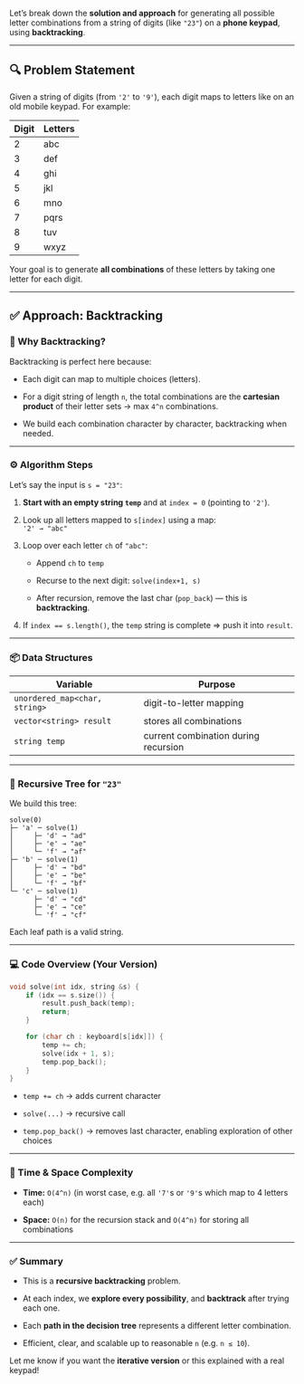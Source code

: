 Let’s break down the **solution and approach** for generating all possible letter combinations from a string of digits (like `"23"`) on a **phone keypad**, using **backtracking**.

---

## 🔍 Problem Statement

Given a string of digits (from `'2'` to `'9'`), each digit maps to letters like on an old mobile keypad. For example:

|Digit|Letters|
|---|---|
|2|abc|
|3|def|
|4|ghi|
|5|jkl|
|6|mno|
|7|pqrs|
|8|tuv|
|9|wxyz|

Your goal is to generate **all combinations** of these letters by taking one letter for each digit.

---

## ✅ Approach: Backtracking

### 🧠 Why Backtracking?

Backtracking is perfect here because:

- Each digit can map to multiple choices (letters).
    
- For a digit string of length `n`, the total combinations are the **cartesian product** of their letter sets → max `4^n` combinations.
    
- We build each combination character by character, backtracking when needed.
    

---

### ⚙️ Algorithm Steps

Let’s say the input is `s = "23"`:

1. **Start with an empty string `temp`** and at `index = 0` (pointing to `'2'`).
    
2. Look up all letters mapped to `s[index]` using a map:  
    `'2' → "abc"`
    
3. Loop over each letter `ch` of `"abc"`:
    
    - Append `ch` to `temp`
        
    - Recurse to the next digit: `solve(index+1, s)`
        
    - After recursion, remove the last char (`pop_back`) — this is **backtracking**.
        
4. If `index == s.length()`, the `temp` string is complete ⇒ push it into `result`.
    

---

### 📦 Data Structures

|Variable|Purpose|
|---|---|
|`unordered_map<char, string>`|digit-to-letter mapping|
|`vector<string> result`|stores all combinations|
|`string temp`|current combination during recursion|

---

### 🔁 Recursive Tree for `"23"`

We build this tree:

```
solve(0)
├─ 'a' ─ solve(1)
│     ├─ 'd' → "ad"
│     ├─ 'e' → "ae"
│     └─ 'f' → "af"
├─ 'b' ─ solve(1)
│     ├─ 'd' → "bd"
│     ├─ 'e' → "be"
│     └─ 'f' → "bf"
└─ 'c' ─ solve(1)
      ├─ 'd' → "cd"
      ├─ 'e' → "ce"
      └─ 'f' → "cf"
```

Each leaf path is a valid string.

---

### 💻 Code Overview (Your Version)

```cpp
void solve(int idx, string &s) {
    if (idx == s.size()) {
        result.push_back(temp);
        return;
    }

    for (char ch : keyboard[s[idx]]) {
        temp += ch;
        solve(idx + 1, s);
        temp.pop_back();
    }
}
```

- `temp += ch` → adds current character
    
- `solve(...)` → recursive call
    
- `temp.pop_back()` → removes last character, enabling exploration of other choices
    

---

### 🧠 Time & Space Complexity

- **Time:** `O(4^n)` (in worst case, e.g. all `'7'`s or `'9'`s which map to 4 letters each)
    
- **Space:** `O(n)` for the recursion stack and `O(4^n)` for storing all combinations
    

---

### ✅ Summary

- This is a **recursive backtracking** problem.
    
- At each index, we **explore every possibility**, and **backtrack** after trying each one.
    
- Each **path in the decision tree** represents a different letter combination.
    
- Efficient, clear, and scalable up to reasonable `n` (e.g. `n ≤ 10`).
    

Let me know if you want the **iterative version** or this explained with a real keypad!
